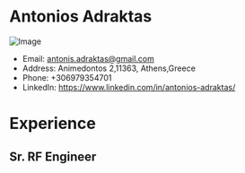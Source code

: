 # **Antonios Adraktas**
![Image](https://www.google.com/imgres?imgurl=https%3A%2F%2Fwww.publicengagement.ac.uk%2Fsites%2Fdefault%2Ffiles%2Fstyles%2Fcontent_width%2Fpublic%2Fhero%2Flarge-crowd-of-people-small.jpg%3Fitok%3D7FX7V2G2&imgrefurl=https%3A%2F%2Fwww.publicengagement.ac.uk%2Fabout-engagement%2Fwho-are-public&tbnid=RRnDKz9cSEbwKM&vet=12ahUKEwiNhd7S5qTsAhUBpJ4KHaylDd8QMygCegUIARCjAQ..i&docid=zkwvDadtZGcjSM&w=720&h=395&q=public%20pictures&ved=2ahUKEwiNhd7S5qTsAhUBpJ4KHaylDd8QMygCegUIARCjAQ)
* Email: antonis.adraktas@gmail.com
* Address: Animedontos 2,11363, Athens,Greece
* Phone: +306979354701
* LinkedIn: https://www.linkedin.com/in/antonios-adraktas/

# **Experience**
## Sr. RF Engineer

